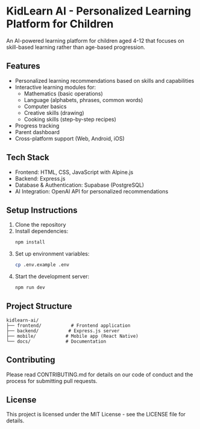 # KidLearn AI - Personalized Learning Platform for Children

An AI-powered learning platform for children aged 4-12 that focuses on skill-based learning rather than age-based progression.

## Features

- Personalized learning recommendations based on skills and capabilities
- Interactive learning modules for:
  - Mathematics (basic operations)
  - Language (alphabets, phrases, common words)
  - Computer basics
  - Creative skills (drawing)
  - Cooking skills (step-by-step recipes)
- Progress tracking
- Parent dashboard
- Cross-platform support (Web, Android, iOS)

## Tech Stack

- Frontend: HTML, CSS, JavaScript with Alpine.js
- Backend: Express.js
- Database & Authentication: Supabase (PostgreSQL)
- AI Integration: OpenAI API for personalized recommendations

## Setup Instructions

1. Clone the repository
2. Install dependencies:
   ```bash
   npm install
   ```
3. Set up environment variables:
   ```bash
   cp .env.example .env
   ```
4. Start the development server:
   ```bash
   npm run dev
   ```

## Project Structure

```
kidlearn-ai/
├── frontend/           # Frontend application
├── backend/           # Express.js server
├── mobile/           # Mobile app (React Native)
└── docs/             # Documentation
```

## Contributing

Please read CONTRIBUTING.md for details on our code of conduct and the process for submitting pull requests.

## License

This project is licensed under the MIT License - see the LICENSE file for details. 